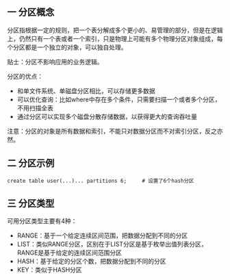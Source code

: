 ## 一 分区概念

分区指根据一定的规则，把一个表分解成多个更小的、易管理的部分，但是在逻辑上，仍然只有一个表或者一个索引，只是物理上可能有多个物理分区对象组成，每个分区都是一个独立的对象，可以独自处理。  

贴士：分区不影响应用的业务逻辑。  

分区的优点：
- 和单文件系统、单磁盘分区相比，可以存储更多数据
- 可以优化查询：比如where中存在多个条件，只需要扫描一个或者多个分区，不用扫描全表
- 通过分区可以实现多个磁盘分散存储数据，以获得更大的查询吞吐量

注意：分区的对象是所有数据和索引，不能只对数据分区而不对索引分区，反之亦然。

## 二  分区示例
```
create table user(...)... partitions 6;     # 设置了6个hash分区
```

## 三 分区类型

可用分区类型主要有4种：
- RANGE：基于一个给定连续区间范围，把数据分配到不同的分区
- LIST：类似RANGE分区，区别在于LIST分区是基于枚举出值列表分区，RANGE是基于给定的连续区间范围分区
- HASH：基于给定的分区个数，把数据分配到不同的分区
- KEY：类似于HASH分区
